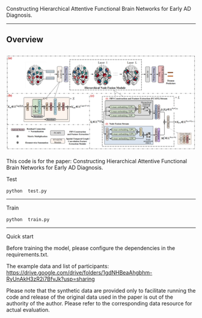Constructing Hierarchical Attentive Functional Brain Networks for Early AD Diagnosis.

---
Overview
---
![avatar](./framework.jpg)
---
This code is for the paper: Constructing Hierarchical Attentive Functional Brain Networks for Early AD Diagnosis. 

Test
```
python  test.py 
```

---
Train

```
python  train.py 
```

---

Quick start

Before training the model, please configure the dependencies in the requirements.txt.

The example data and list of participants: https://drive.google.com/drive/folders/1gdNHBeaAhgbhm-RyUnAkH3zR2i7BfvJk?usp=sharing

Please note that the synthetic data are provided only to facilitate running the code and release of the original data used in the paper is out of the authority of the author. Please refer to the corresponding data resource for actual evaluation.
